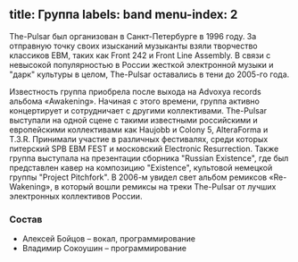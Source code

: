 title: Группа
labels: band
menu-index: 2
---
The-Pulsar был организован в Санкт-Петербурге в 1996 году.  За отправную точку
своих изысканий музыканты взяли творчество классиков EBM, таких как Front 242 и
Front Line Assembly.  В связи с невысокой популярностью в России жесткой
электронной музыки и "дарк" культуры в целом, The-Pulsar оставались в тени до
2005-го года.

Известность группа приобрела после выхода на Advoxya records альбома
«Awakening». Начиная с этого времени, группа активно концертирует и сотрудничает
с другими коллективами.  The-Pulsar выступали на одной сцене с такими известными
российскими и европейскими коллективами как Haujobb и Colony 5, AlteraForma и
T.3.R.  Принимали участие в различных фестивалях, среди которых питерский SPB
EBM FEST и московский Electronic Resurrection.  Также группа выступала на
презентации сборника "Russian Existence", где был представлен кавер на
композицию "Existence", культовой немецкой группы "Project Pitchfork".  В 2006-м
увидел свет альбом ремиксов «Re-Wakening», в который вошли ремиксы на треки
The-Pulsar от лучших электронных коллективов России. 

### Состав

- Алексей Бойцов – вокал, программирование
- Владимир Сокоушин – программирование
